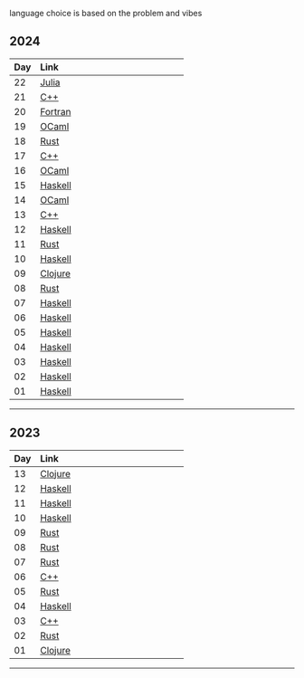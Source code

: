 language choice is based on the problem and vibes

## 2024

<table style='width:100%; border-collapse: collapse; text-align: left;'>
    <thead>
        <tr>
            <th style='width:15%; text-align: left;'>Day</th>
            <th style='width:85%; text-align: left;'>Link</th>
        </tr>
    </thead>
    <tbody>
      <tr><td style='width:15%;'>22</td><td style='width:85%;'><a href='https://github.com/kkmonlee/aoc/blob/main/2024/22.jl'>Julia</a></td></tr>
      <tr><td style='width:15%;'>21</td><td style='width:85%;'><a href='https://github.com/kkmonlee/aoc/blob/main/2024/21.cpp'>C++</a></td></tr>
      <tr><td style='width:15%;'>20</td><td style='width:85%;'><a href='https://github.com/kkmonlee/aoc/blob/main/2024/20.f90'>Fortran</a></td></tr>
      <tr><td style='width:15%;'>19</td><td style='width:85%;'><a href='https://github.com/kkmonlee/aoc/blob/main/2024/19.ml'>OCaml</a></td></tr>
      <tr><td style='width:15%;'>18</td><td style='width:85%;'><a href='https://github.com/kkmonlee/aoc/blob/main/2024/18.rs'>Rust</a></td></tr>
      <tr><td style='width:15%;'>17</td><td style='width:85%;'><a href='https://github.com/kkmonlee/aoc/blob/main/2024/17.cpp'>C++</a></td></tr>
      <tr><td style='width:15%;'>16</td><td style='width:85%;'><a href='https://github.com/kkmonlee/aoc/blob/main/2024/16.ml'>OCaml</a></td></tr>
      <tr><td style='width:15%;'>15</td><td style='width:85%;'><a href='https://github.com/kkmonlee/aoc/blob/main/2024/15.hs'>Haskell</a></td></tr>
      <tr><td style='width:15%;'>14</td><td style='width:85%;'><a href='https://github.com/kkmonlee/aoc/blob/main/2024/14.ml'>OCaml</a></td></tr>
      <tr><td style='width:15%;'>13</td><td style='width:85%;'><a href='https://github.com/kkmonlee/aoc/blob/main/2024/13.cpp'>C++</a></td></tr>
      <tr><td style='width:15%;'>12</td><td style='width:85%;'><a href='https://github.com/kkmonlee/aoc/blob/main/2024/12.hs'>Haskell</a></td></tr>
      <tr><td style='width:15%;'>11</td><td style='width:85%;'><a href='https://github.com/kkmonlee/aoc/blob/main/2024/11.rs'>Rust</a></td></tr>
      <tr><td style='width:15%;'>10</td><td style='width:85%;'><a href='https://github.com/kkmonlee/aoc/blob/main/2024/10.hs'>Haskell</a></td></tr>
      <tr><td style='width:15%;'>09</td><td style='width:85%;'><a href='https://github.com/kkmonlee/aoc/blob/main/2024/09.clj'>Clojure</a></td></tr>
      <tr><td style='width:15%;'>08</td><td style='width:85%;'><a href='https://github.com/kkmonlee/aoc/blob/main/2024/08.rs'>Rust</a></td></tr>
      <tr><td style='width:15%;'>07</td><td style='width:85%;'><a href='https://github.com/kkmonlee/aoc/blob/main/2024/07.hs'>Haskell</a></td></tr>
      <tr><td style='width:15%;'>06</td><td style='width:85%;'><a href='https://github.com/kkmonlee/aoc/blob/main/2024/06.hs'>Haskell</a></td></tr>
      <tr><td style='width:15%;'>05</td><td style='width:85%;'><a href='https://github.com/kkmonlee/aoc/blob/main/2024/05.hs'>Haskell</a></td></tr>
      <tr><td style='width:15%;'>04</td><td style='width:85%;'><a href='https://github.com/kkmonlee/aoc/blob/main/2024/04.hs'>Haskell</a></td></tr>
      <tr><td style='width:15%;'>03</td><td style='width:85%;'><a href='https://github.com/kkmonlee/aoc/blob/main/2024/03.hs'>Haskell</a></td></tr>
      <tr><td style='width:15%;'>02</td><td style='width:85%;'><a href='https://github.com/kkmonlee/aoc/blob/main/2024/02.hs'>Haskell</a></td></tr>
      <tr><td style='width:15%;'>01</td><td style='width:85%;'><a href='https://github.com/kkmonlee/aoc/blob/main/2024/01.hs'>Haskell</a></td></tr>
    </tbody>
</table>

---

## 2023

<table style='width:100%; border-collapse: collapse; text-align: left;'>
    <thead>
        <tr>
            <th style='width:15%; text-align: left;'>Day</th>
            <th style='width:85%; text-align: left;'>Link</th>
        </tr>
    </thead>
    <tbody>
      <tr><td style='width:15%;'>13</td><td style='width:85%;'><a href='https://github.com/kkmonlee/aoc/blob/main/2023/13.clj'>Clojure</a></td></tr>
      <tr><td style='width:15%;'>12</td><td style='width:85%;'><a href='https://github.com/kkmonlee/aoc/blob/main/2023/12.hs'>Haskell</a></td></tr>
      <tr><td style='width:15%;'>11</td><td style='width:85%;'><a href='https://github.com/kkmonlee/aoc/blob/main/2023/11.hs'>Haskell</a></td></tr>
      <tr><td style='width:15%;'>10</td><td style='width:85%;'><a href='https://github.com/kkmonlee/aoc/blob/main/2023/10.hs'>Haskell</a></td></tr>
      <tr><td style='width:15%;'>09</td><td style='width:85%;'><a href='https://github.com/kkmonlee/aoc/blob/main/2023/09.rs'>Rust</a></td></tr>
      <tr><td style='width:15%;'>08</td><td style='width:85%;'><a href='https://github.com/kkmonlee/aoc/blob/main/2023/08.rs'>Rust</a></td></tr>
      <tr><td style='width:15%;'>07</td><td style='width:85%;'><a href='https://github.com/kkmonlee/aoc/blob/main/2023/07.rs'>Rust</a></td></tr>
      <tr><td style='width:15%;'>06</td><td style='width:85%;'><a href='https://github.com/kkmonlee/aoc/blob/main/2023/06.cpp'>C++</a></td></tr>
      <tr><td style='width:15%;'>05</td><td style='width:85%;'><a href='https://github.com/kkmonlee/aoc/blob/main/2023/05.rs'>Rust</a></td></tr>
      <tr><td style='width:15%;'>04</td><td style='width:85%;'><a href='https://github.com/kkmonlee/aoc/blob/main/2023/04.hs'>Haskell</a></td></tr>
      <tr><td style='width:15%;'>03</td><td style='width:85%;'><a href='https://github.com/kkmonlee/aoc/blob/main/2023/03.cpp'>C++</a></td></tr>
      <tr><td style='width:15%;'>02</td><td style='width:85%;'><a href='https://github.com/kkmonlee/aoc/blob/main/2023/02.rs'>Rust</a></td></tr>
      <tr><td style='width:15%;'>01</td><td style='width:85%;'><a href='https://github.com/kkmonlee/aoc/blob/main/2023/01.clj'>Clojure</a></td></tr>
    </tbody>
</table>

---
